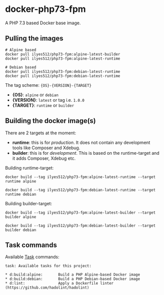 # docker-php73-fpm

A PHP 7.3 based Docker base image.

## Pulling the images

```
# Alpine based
docker pull ilyes512/php73-fpm:alpine-latest-builder
docker pull ilyes512/php73-fpm:alpine-latest-runtime

# Debian based
docker pull ilyes512/php73-fpm:debian-latest-runtime
docker pull ilyes512/php73-fpm:debian-latest-runtime
```

The tag scheme: `{OS}-{VERSION}-{TARGET}`

- **{OS}**: `alpine` or `debian`
- **{VERSION}**: `latest` or tag i.e. `1.0.0`
- **{TARGET}**: `runtime` or `builder`

## Building the docker image(s)

There are 2 targets at the moment:

  - **runtime**: this is for *production*. It does not contain any development tools like Composer and Xdebug.
  - **builder**: this is for *development*. This is based on the runtime-target and it adds Composer, Xdebug etc.

Building runtime-target:

```
docker build --tag ilyes512/php73-fpm:alpine-latest-runtime --target runtime alpine

docker build --tag ilyes512/php73-fpm:debian-latest-runtime --target runtime debian
```

Building builder-target:

```
docker build --tag ilyes512/php73-fpm:alpine-latest-builder --target builder alpine

docker build --tag ilyes512/php73-fpm:debian-latest-builder --target builder debian
```

## Task commands

Available [Task](https://taskfile.dev/#/) commands:

```
task: Available tasks for this project:

* d:build:alpine:       Build a PHP Alpine-based Docker image
* d:build:debian:       Build a PHP Debian-based Docker image
* d:lint:               Apply a Dockerfile linter (https://github.com/hadolint/hadolint)
```
